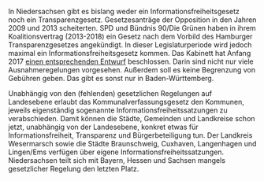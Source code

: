 In Niedersachsen gibt es bislang weder ein Informationsfreiheitsgesetz noch ein
Transparenzgesetz. Gesetzesanträge der Opposition in den Jahren 2009 und 2013
scheiterten. SPD und Bündnis 90/Die Grünen haben in ihrem Koalitionsvertrag
(2013-2018) ein Gesetz nach dem Vorbild des Hamburger Transparenzgesetzes
angekündigt. In dieser Legislaturperiode wird jedoch maximal ein
Informationsfreiheitsgesetz kommen. Das Kabinett hat Anfang 2017
[einen entsprechenden Entwurf](https://netzpolitik.org/2017/entwurf-fuer-informationsfreiheitsgesetz-in-niedersachsen-landesregierung-schwingt-die-gebuehrenkeule/)
beschlossen. Darin sind nicht nur viele Ausnahmeregelungen vorgesehen. Außerdem
soll es keine Begrenzung von Gebühren geben. Das gibt es sonst nur in
Baden-Württemberg.

Unabhängig von den (fehlenden) gesetzlichen Regelungen auf Landesebene erlaubt
das Kommunalverfassungsgesetz den Kommunen, jeweils eigenständig sogenannte
Informationsfreiheitssatzungen zu verabschieden. Damit können die Städte,
Gemeinden und Landkreise schon jetzt, unabhängig von der Landesebene, konkret
etwas für Informationsfreiheit, Transparenz und Bürgerbeteiligung tun. Der
Landkreis Wesermarsch sowie die Städte Braunschweig, Cuxhaven, Langenhagen und
Lingen/Ems verfügen über eigene Informationsfreiheitssatzungen. Niedersachsen
teilt sich mit Bayern, Hessen und Sachsen mangels gesetzlicher Regelung den
letzten Platz.
